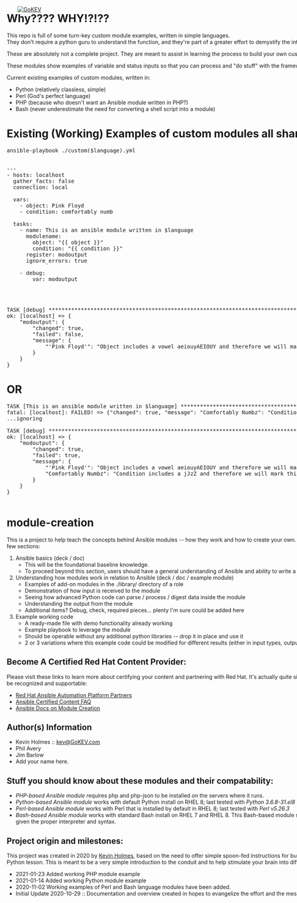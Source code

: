 [![GoKEV](http://GoKEV.com/GoKEV200.png)](http://GoKEV.com/)
<div style="position: absolute; top: 40px; left: 200px;">


# Why????  WHY!?!??

This repo is full of some turn-key custom module examples, written in simple languages.  
They don't require a python guru to understand the function, and they're part of a greater
effort to demystify the interaction between Ansible and the module itself.

These are absolutely not a complete project.  They are meant to assist in learning
the process to build your own custom module and make it work inside a custom Ansible collection.

These modules show examples of variable and status inputs so that you can process and "do stuff" with the framework.

Current existing examples of custom modules, written in:
* Python (relatively classless, simple)
* Perl (God's perfect language)
* PHP (because who doesn't want an Ansible module written in PHP?)
* Bash (never underestimate the need for converting a shell script into a module)

# Existing (Working) Examples of custom modules all share the same basic playbook:


<pre>ansible-playbook ./custom($language).yml


---
- hosts: localhost
  gather_facts: false
  connection: local

  vars:
    - object: Pink Floyd
    - condition: comfortably numb

  tasks:
    - name: This is an ansible module written in $language
      modulename:
        object: "{{ object }}"
        condition: "{{ condition }}"
      register: modoutput
      ignore_errors: true

    - debug:
        var: modoutput




TASK [debug] **************************************************************************************************************************
ok: [localhost] => {
    "modoutput": {
        "changed": true,
        "failed": false,
        "message": {
            "'Pink Floyd'": "Object includes a vowel aeiouyAEIOUY and therefore we will mark this as changed"
        }
    }
}
</pre>
# OR
<pre>
TASK [This is an ansible module written in $language] ***************************************************************************************
fatal: [localhost]: FAILED! => {"changed": true, "message": "Comfortably Numbz": "Condition includes a jJzZ and therefore we will mark this as failed"}}
...ignoring

TASK [debug] **************************************************************************************************************************
ok: [localhost] => {
    "modoutput": {
        "changed": true,
        "failed": true,
        "message": {
            "'Pink Floyd'": "Object includes a vowel aeiouyAEIOUY and therefore we will mark this as changed",
            "Comfortably Numbz": "Condition includes a jJzZ and therefore we will mark this as failed"
        }
    }
}

</pre>



# module-creation

This is a project to help teach the concepts behind Ansible modules -- how they work and how to create your own.  As this is a WIP, the general outline for the project is to divide the work into a few sections: 
1. Ansible basics (deck / doc)
   * This will be the foundational baseline knowledge.
   * To proceed beyond this section, users should have a general understanding of Ansible and ability to write a playbook
2. Understanding how modules work in relation to Ansible (deck / doc / example module)
   * Examples of add-on modules in the ./library/ directory of a role
   * Demonstration of how input is received to the module
   * Seeing how advanced Python code can parse / process / digest data inside the module
   * Understanding the output from the module
   * Additional items?  Debug, check, required pieces... plenty I'm sure could be added here
3. Example working code
   * A ready-made file with demo functionality already working
   * Example playbook to leverage the module
   * Should be operable without any additional python libraries -- drop it in place and use it
   * 2 or 3 variations where this example code could be modified for different results (either in input types, output format, or function)


## Become A Certified Red Hat Content Provider:

Please visit these links to learn more about certifying your content and partnering with Red Hat.  It's actually quite simple and great for recognition that your modules have gone the extra step to be recognized and supportable:

* [Red Hat Ansible Automation Platform Partners](https://www.ansible.com/partners "Red Hat Ansible Automation Platform Partners")
* [Ansible Certified Content FAQ](https://access.redhat.com/articles/4916901 "Ansible Certified Content FAQ")
* [Ansible Docs on Module Creation](https://docs.ansible.com/ansible/latest/dev_guide/developing_modules_general.html "Ansible Docs on Module Creation")


Author(s) Information
------------------
* Kevin Holmes :: kev@GoKEV.com
* Phil Avery
* Jim Barlow
* Add your name here.  

## Stuff you should know about these modules and their compatability:
- *PHP-based Ansible module* requires php and php-json to be installed on the servers where it runs.
- *Python-based Ansible module* works with default Python install on RHEL 8; last tested with *Python 3.6.8-31.el8*
- *Perl-based Ansible module* works with Perl that is installed by default in RHEL 8; last tested with *Perl v5.26.3*
- *Bash-based Ansible module* works with standard Bash install on RHEL 7 and RHEL 8.  This Bash-based module should be generally compatible with KornShell or other environments, when given the proper interpreter and syntax. 

## Project origin and milestones:

This project was created in 2020 by [Kevin Holmes](http://GoKEV.com/), based on the need to offer simple spoon-fed instructions for building a module.  This is, in no way, an advanced module course, nor is it a Python lesson.  This is meant to be a very simple introduction to the conduit and to help stimulate your brain into different ways you can use it.

- 2021-01-23  Added working PHP module example
- 2021-01-14  Added working Python module example
- 2020-11-02  Working examples of Perl and Bash language modules have been added.
- Initial Update 2020-10-29 :: Documentation and overview created in hopes to evangelize the effort and the message to those who can help and contribute

